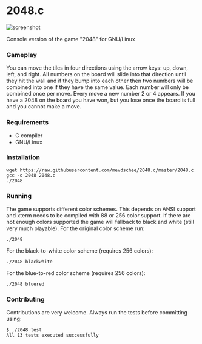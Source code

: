 2048.c
======

![screenshot](http://www.leaseweblabs.com/wp-content/uploads/2014/03/20481.png)

Console version of the game "2048" for GNU/Linux

### Gameplay

You can move the tiles in four directions using the arrow keys: up, down, left, and right. All numbers on the board will slide into that direction until they hit the wall and if they bump into each other then two numbers will be combined into one if they have the same value. Each number will only be combined once per move. Every move a new number 2 or 4 appears. If you have a 2048 on the board you have won, but you lose once the board is full and you cannot make a move. 

### Requirements

- C compiler
- GNU/Linux

### Installation

```
wget https://raw.githubusercontent.com/mevdschee/2048.c/master/2048.c
gcc -o 2048 2048.c
./2048
```

### Running

The game supports different color schemes. This depends on ANSI support and xterm needs to be compiled with 88 or 256 color support. If there are not enough colors supported the game will fallback to black and white (still very much playable). For the original color scheme run:

```
./2048
```
For the black-to-white color scheme (requires 256 colors):

```
./2048 blackwhite
```

For the blue-to-red color scheme (requires 256 colors):

```
./2048 bluered
```

### Contributing

Contributions are very welcome. Always run the tests before committing using:

```
$ ./2048 test
All 13 tests executed successfully
```
